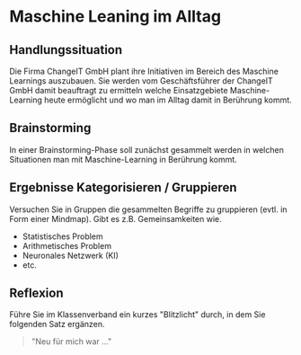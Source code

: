 # Maschine Leaning im Alltag

## Handlungssituation

Die Firma ChangeIT GmbH plant ihre Initiativen im Bereich des Maschine Learnings auszubauen. Sie werden vom Geschäftsführer der ChangeIT GmbH damit beauftragt zu ermitteln welche Einsatzgebiete Maschine-Learning heute ermöglicht und wo man im Alltag damit in Berührung kommt.

## Brainstorming

<!--ml_brainstorming-->
In einer Brainstorming-Phase soll zunächst gesammelt werden in welchen Situationen man mit Maschine-Learning in Berührung kommt.

<!--ml_brainstorming-->

## Ergebnisse Kategorisieren / Gruppieren

<!--ml_aufgabe-->
Versuchen Sie in Gruppen die gesammelten Begriffe zu gruppieren (evtl. in Form einer Mindmap). Gibt es z.B. Gemeinsamkeiten wie.

- Statistisches Problem
- Arithmetisches Problem
- Neuronales Netzwerk (KI)
- etc.
<!--ml_aufgabe-->

## Reflexion

<!--ml_reflexion-->
Führe Sie im Klassenverband ein kurzes "Blitzlicht" durch, in dem Sie folgenden Satz ergänzen.

>"Neu für mich war ..."
<!--ml_reflexion-->
